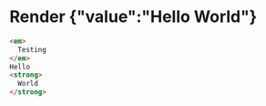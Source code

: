# Render {"value":"Hello <strong>World</strong>"}
```html
<em>
  Testing
</em>
Hello
<strong>
  World
</strong>
```